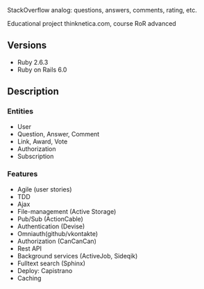 

StackOverflow analog: questions, answers, comments, rating, etc.

Educational project thinknetica.com, course RoR advanced

## Versions
- Ruby 2.6.3
- Ruby on Rails 6.0

## Description

### Entities
- User
- Question, Answer, Comment
- Link, Award, Vote
- Authorization
- Subscription

### Features
- Agile (user stories)
- TDD
- Ajax
- File-management (Active Storage)
- Pub/Sub (ActionCable)
- Authentication (Devise)
- Omniauth(github/vkontakte)
- Authorization (CanCanCan)
- Rest API
- Background services (ActiveJob, Sideqik)
- Fulltext search (Sphinx)
- Deploy: Capistrano
- Caching
